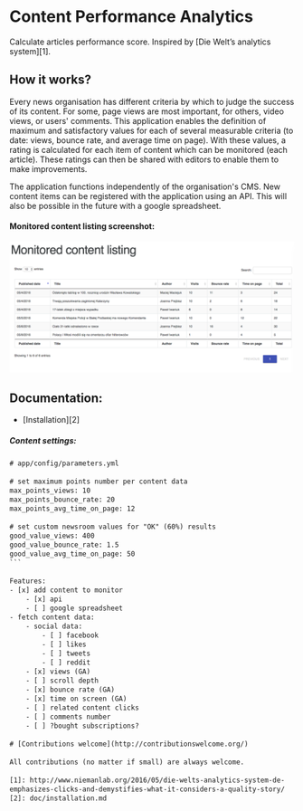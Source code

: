 Content Performance Analytics
=============================

Calculate articles performance score. Inspired by [Die Welt’s analytics system][1].

## How it works?

Every news organisation has different criteria by which to judge the success of its content. For some, page views are most important, for others, video views, or users' comments. This application enables the definition of maximum and satisfactory values for each of several measurable criteria (to date: views, bounce rate, and average time on page). With these values, a rating is calculated for each item of content which can be monitored (each article). These ratings can then be shared with editors to enable them to make improvements.

The application functions independently of the organisation's CMS. New content items can be registered with the application using an API. This will also be possible in the future with a google spreadsheet.

#### Monitored content listing screenshot:
![Monitored content](app/Resources/screenshot.png?raw=true "Content Performance Analytics - Monitored content")

## Documentation:

* [Installation][2]

##### Content settings:

````
# app/config/parameters.yml

# set maximum points number per content data
max_points_views: 10
max_points_bounce_rate: 20
max_points_avg_time_on_page: 12

# set custom newsroom values for "OK" (60%) results
good_value_views: 400
good_value_bounce_rate: 1.5
good_value_avg_time_on_page: 50
```

Features:
- [x] add content to monitor
    - [x] api
    - [ ] google spreadsheet
- fetch content data:
    - social data:
        - [ ] facebook
        - [ ] likes
        - [ ] tweets
        - [ ] reddit
    - [x] views (GA)
    - [ ] scroll depth
    - [x] bounce rate (GA)
    - [x] time on screen (GA)
    - [ ] related content clicks
    - [ ] comments number
    - [ ] ?bought subscriptions?

# [Contributions welcome](http://contributionswelcome.org/)

All contributions (no matter if small) are always welcome.

[1]: http://www.niemanlab.org/2016/05/die-welts-analytics-system-de-emphasizes-clicks-and-demystifies-what-it-considers-a-quality-story/
[2]: doc/installation.md
